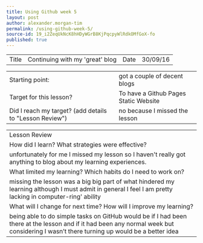 ```yaml
---
title: Using Github week 5
layout: post
author: alexander.morgan-tim
permalink: /using-github-week-5/
source-id: 19_i2ZeqUkNcK8hHDyWGrB8KjPqcpyWlRdkOMfGoX-fo
published: true
---
```

<table>
  <tr>
    <td>Title</td>
    <td>Continuing with my 'great' blog</td>
    <td>Date</td>
    <td>30/09/16</td>
  </tr>
</table>


<table>
  <tr>
    <td>Starting point:</td>
    <td>got a couple of decent blogs</td>
  </tr>
  <tr>
    <td>Target for this lesson?</td>
    <td>To have a Github Pages Static Website</td>
  </tr>
  <tr>
    <td>Did I reach my target? 
(add details to "Lesson Review")</td>
    <td> no because I missed the lesson</td>
  </tr>
</table>


<table>
  <tr>
    <td>Lesson Review</td>
  </tr>
  <tr>
    <td>How did I learn? What strategies were effective? </td>
  </tr>
  <tr>
    <td>unfortunately for me I missed my lesson so I haven't really got anything to blog about my learning experiences.</td>
  </tr>
  <tr>
    <td>What limited my learning? Which habits do I need to work on? </td>
  </tr>
  <tr>
    <td>missing the lesson was a big big part of what hindered my learning although I must admit in general I feel I am pretty lacking in computer-ring' ability</td>
  </tr>
  <tr>
    <td>What will I change for next time? How will I improve my learning?</td>
  </tr>
  <tr>
    <td>being able to do simple tasks on GitHub would be if I had been there at the lesson and if it had been any normal week but considering I wasn’t there turning up would be a better idea</td>
  </tr>
</table>


